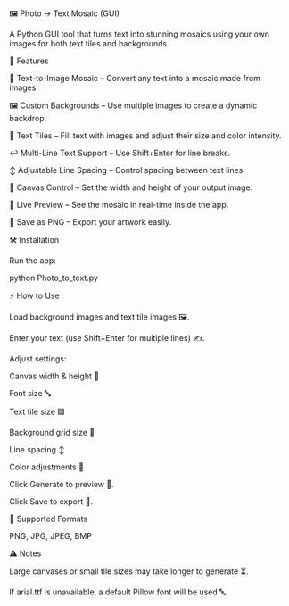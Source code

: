 🖼️ Photo → Text Mosaic (GUI)

A Python GUI tool that turns text into stunning mosaics using your own images for both text tiles and backgrounds.

🚀 Features

📝 Text-to-Image Mosaic – Convert any text into a mosaic made from images.

🖼️ Custom Backgrounds – Use multiple images to create a dynamic backdrop.

🌈 Text Tiles – Fill text with images and adjust their size and color intensity.

↩️ Multi-Line Text Support – Use Shift+Enter for line breaks.

↕️ Adjustable Line Spacing – Control spacing between text lines.

📐 Canvas Control – Set the width and height of your output image.

👀 Live Preview – See the mosaic in real-time inside the app.

💾 Save as PNG – Export your artwork easily.

🛠️ Installation

Run the app:

python Photo_to_text.py

⚡ How to Use

Load background images and text tile images 🖼️.

Enter your text (use Shift+Enter for multiple lines) ✍️.

Adjust settings:

Canvas width & height 📐

Font size 🔤

Text tile size 🟦

Background grid size 🔲

Line spacing ↕️

Color adjustments 🎨

Click Generate to preview 👀.

Click Save to export 💾.

📁 Supported Formats

PNG, JPG, JPEG, BMP

⚠️ Notes

Large canvases or small tile sizes may take longer to generate ⏳.

If arial.ttf is unavailable, a default Pillow font will be used 🔤.

